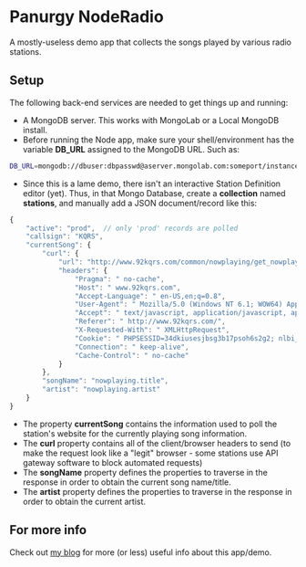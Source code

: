 Panurgy NodeRadio
=========

A mostly-useless demo app that collects the songs played by various radio stations.

Setup
----
The following back-end services are needed to get things up and running:

  - A MongoDB server. This works with MongoLab or a Local MongoDB install.  
  - Before running the Node app, make sure your shell/environment has the variable **DB_URL** assigned to the MongoDB URL. Such as:
```sh
DB_URL=mongodb://dbuser:dbpasswd@aserver.mongolab.com:someport/instanceName
```

  - Since this is a lame demo, there isn't an interactive Station Definition editor (yet). Thus, in that Mongo Database, create a **collection** named **stations**, and manually add a JSON document/record like this:
```js
{
    "active": "prod",  // only 'prod' records are polled
    "callsign": "KQRS",
    "currentSong": {
        "curl": {
            "url": "http://www.92kqrs.com/common/nowplaying/get_nowplaying_json.php?callback=x&calls=KQRSFM&now_playing=true&_=1393385576460",
            "headers": {
                "Pragma": " no-cache",
                "Host": " www.92kqrs.com",
                "Accept-Language": " en-US,en;q=0.8",
                "User-Agent": " Mozilla/5.0 (Windows NT 6.1; WOW64) AppleWebKit/537.36 (KHTML, like Gecko) Chrome/31.0.1650.63 Safari/537.36",
                "Accept": " text/javascript, application/javascript, application/ecmascript, application/x-ecmascript, */*; q=0.01",
                "Referer": " http://www.92kqrs.com/",
                "X-Requested-With": " XMLHttpRequest",
                "Cookie": " PHPSESSID=34dkiusesjbsg3b17psoh6s2g2; nlbi_51075=BL81H1fxJS87Evv8i0Na8wAAAABjXmBnaEUtY2Cvmq2rwx7I; visid_incap_51075=YjiTQZTMSryemVZQDblU2VhnslIAAAAAQUIPAAAAAACc3ybvUVfBdM2dwnhjkk29; incap_ses_104_51075=a36qCA3X1UapD4is8HtxAVlnslIAAAAA3vuK5m/9koIZYPxn61lo6w==; _trp_hit_6647/10259_160x600=3; _trp_hit_6647/10259_300x250=2; __gads=ID=8e1306178e63dba6:T=1387423584:S=ALNI_MbGrQBaujvFL6hJ94FMxuNQpHoinQ; _trp_hit_6647/10259_728x90=3; __utma=110782170.1658551907.1387423591.1387423591.1387423591.1; __utmb=110782170.1.10.1387423591; __utmc=110782170; __utmz=110782170.1387423591.1.1.utmcsr=google|utmccn=(organic)|utmcmd=organic|utmctr=(not%20provided)",
                "Connection": " keep-alive",
                "Cache-Control": " no-cache"
            }
        },
        "songName": "nowplaying.title",
        "artist": "nowplaying.artist"
    }
}
```
  - The property **currentSong** contains the information used to poll the station's website for the currently playing song information.
  - The **curl** property contains all of the client/browser headers to send (to make the request look like a "legit" browser - some stations use API gateway software to block automated requests)
  - The **songName** property defines the properties to traverse in the response in order to obtain the current song name/title.
  - The **artist** property defines the properties to traverse in the response in order to obtain the current artist.

For more info
----
Check out [my blog](panurgynet.blogspot.com) for more (or less) useful info about this app/demo.

